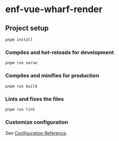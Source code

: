 # enf-vue-wharf-render

## Project setup
```
pnpm install
```

### Compiles and hot-reloads for development
```
pnpm run serve
```

### Compiles and minifies for production
```
pnpm run build
```

### Lints and fixes the files
```
pnpm run lint
```

### Customize configuration
See [Configuration Reference](https://cli.vuejs.org/config/).
